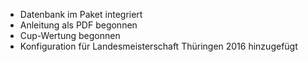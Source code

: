 * Datenbank im Paket integriert
* Anleitung als PDF begonnen
* Cup-Wertung begonnen
* Konfiguration für Landesmeisterschaft Thüringen 2016 hinzugefügt
